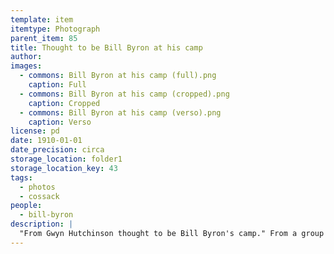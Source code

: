 ```yaml
---
template: item
itemtype: Photograph
parent_item: 85
title: Thought to be Bill Byron at his camp
author: 
images:
  - commons: Bill Byron at his camp (full).png
    caption: Full
  - commons: Bill Byron at his camp (cropped).png
    caption: Cropped
  - commons: Bill Byron at his camp (verso).png
    caption: Verso
license: pd
date: 1910-01-01
date_precision: circa
storage_location: folder1
storage_location_key: 43
tags:
  - photos
  - cossack
people:
  - bill-byron
description: |
  "From Gwyn Hutchinson thought to be Bill Byron's camp." From a group of four photos, a note and, a document.
---
```

